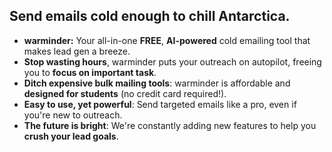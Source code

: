 ## Send emails cold enough to chill Antarctica.
- **warminder:** Your all-in-one **FREE**, **AI-powered** cold emailing tool that makes lead gen a breeze.
- **Stop wasting hours**, warminder puts your outreach on autopilot, freeing you to **focus on important task**.
- **Ditch expensive bulk mailing tools**: warminder is affordable and **designed for students** (no credit card required!).
- **Easy to use, yet powerful**: Send targeted emails like a pro, even if you're new to outreach.
- **The future is bright**: We're constantly adding new features to help you **crush your lead goals**.